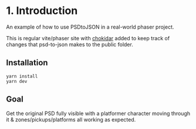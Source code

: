 # 1. Introduction

An example of how to use PSDtoJSON in a real-world phaser project.  

This is regular vite/phaser site with [chokidar](https://github.com/paulmillr/chokidar) added to keep track of changes that psd-to-json makes to the public folder.

## Installation

```
yarn install
yarn dev
```

## Goal

Get the original PSD fully visible with a platformer character moving through it & zones/pickups/platforms all working as expected.

